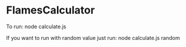 # FlamesCalculator

To run:
node calculate.js

If you want to run with random value just run:
node calculate.js random

